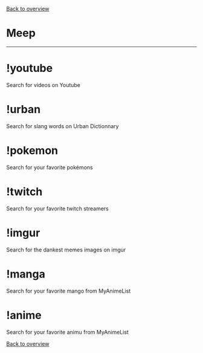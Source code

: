 [Back to overview](/README.md)

# Meep
  
------
  
# !youtube  
Search for videos on Youtube

# !urban  
Search for slang words on Urban Dictionnary

# !pokemon  
Search for your favorite pokémons

# !twitch  
Search for your favorite twitch streamers

# !imgur  
Search for the dankest memes images on imgur

# !manga  
Search for your favorite mango from MyAnimeList

# !anime  
Search for your favorite animu from MyAnimeList

[Back to overview](/README.md)
